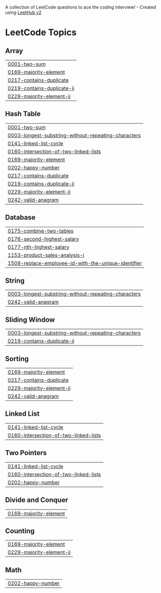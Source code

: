 A collection of LeetCode questions to ace the coding interview! - Created using [LeetHub v2](https://github.com/arunbhardwaj/LeetHub-2.0)
<!---LeetCode Topics Start-->
# LeetCode Topics
## Array
|  |
| ------- |
| [0001-two-sum](https://github.com/nrzawar/leetcode/tree/master/0001-two-sum) |
| [0169-majority-element](https://github.com/nrzawar/leetcode/tree/master/0169-majority-element) |
| [0217-contains-duplicate](https://github.com/nrzawar/leetcode/tree/master/0217-contains-duplicate) |
| [0219-contains-duplicate-ii](https://github.com/nrzawar/leetcode/tree/master/0219-contains-duplicate-ii) |
| [0229-majority-element-ii](https://github.com/nrzawar/leetcode/tree/master/0229-majority-element-ii) |
## Hash Table
|  |
| ------- |
| [0001-two-sum](https://github.com/nrzawar/leetcode/tree/master/0001-two-sum) |
| [0003-longest-substring-without-repeating-characters](https://github.com/nrzawar/leetcode/tree/master/0003-longest-substring-without-repeating-characters) |
| [0141-linked-list-cycle](https://github.com/nrzawar/leetcode/tree/master/0141-linked-list-cycle) |
| [0160-intersection-of-two-linked-lists](https://github.com/nrzawar/leetcode/tree/master/0160-intersection-of-two-linked-lists) |
| [0169-majority-element](https://github.com/nrzawar/leetcode/tree/master/0169-majority-element) |
| [0202-happy-number](https://github.com/nrzawar/leetcode/tree/master/0202-happy-number) |
| [0217-contains-duplicate](https://github.com/nrzawar/leetcode/tree/master/0217-contains-duplicate) |
| [0219-contains-duplicate-ii](https://github.com/nrzawar/leetcode/tree/master/0219-contains-duplicate-ii) |
| [0229-majority-element-ii](https://github.com/nrzawar/leetcode/tree/master/0229-majority-element-ii) |
| [0242-valid-anagram](https://github.com/nrzawar/leetcode/tree/master/0242-valid-anagram) |
## Database
|  |
| ------- |
| [0175-combine-two-tables](https://github.com/nrzawar/leetcode/tree/master/0175-combine-two-tables) |
| [0176-second-highest-salary](https://github.com/nrzawar/leetcode/tree/master/0176-second-highest-salary) |
| [0177-nth-highest-salary](https://github.com/nrzawar/leetcode/tree/master/0177-nth-highest-salary) |
| [1153-product-sales-analysis-i](https://github.com/nrzawar/leetcode/tree/master/1153-product-sales-analysis-i) |
| [1509-replace-employee-id-with-the-unique-identifier](https://github.com/nrzawar/leetcode/tree/master/1509-replace-employee-id-with-the-unique-identifier) |
## String
|  |
| ------- |
| [0003-longest-substring-without-repeating-characters](https://github.com/nrzawar/leetcode/tree/master/0003-longest-substring-without-repeating-characters) |
| [0242-valid-anagram](https://github.com/nrzawar/leetcode/tree/master/0242-valid-anagram) |
## Sliding Window
|  |
| ------- |
| [0003-longest-substring-without-repeating-characters](https://github.com/nrzawar/leetcode/tree/master/0003-longest-substring-without-repeating-characters) |
| [0219-contains-duplicate-ii](https://github.com/nrzawar/leetcode/tree/master/0219-contains-duplicate-ii) |
## Sorting
|  |
| ------- |
| [0169-majority-element](https://github.com/nrzawar/leetcode/tree/master/0169-majority-element) |
| [0217-contains-duplicate](https://github.com/nrzawar/leetcode/tree/master/0217-contains-duplicate) |
| [0229-majority-element-ii](https://github.com/nrzawar/leetcode/tree/master/0229-majority-element-ii) |
| [0242-valid-anagram](https://github.com/nrzawar/leetcode/tree/master/0242-valid-anagram) |
## Linked List
|  |
| ------- |
| [0141-linked-list-cycle](https://github.com/nrzawar/leetcode/tree/master/0141-linked-list-cycle) |
| [0160-intersection-of-two-linked-lists](https://github.com/nrzawar/leetcode/tree/master/0160-intersection-of-two-linked-lists) |
## Two Pointers
|  |
| ------- |
| [0141-linked-list-cycle](https://github.com/nrzawar/leetcode/tree/master/0141-linked-list-cycle) |
| [0160-intersection-of-two-linked-lists](https://github.com/nrzawar/leetcode/tree/master/0160-intersection-of-two-linked-lists) |
| [0202-happy-number](https://github.com/nrzawar/leetcode/tree/master/0202-happy-number) |
## Divide and Conquer
|  |
| ------- |
| [0169-majority-element](https://github.com/nrzawar/leetcode/tree/master/0169-majority-element) |
## Counting
|  |
| ------- |
| [0169-majority-element](https://github.com/nrzawar/leetcode/tree/master/0169-majority-element) |
| [0229-majority-element-ii](https://github.com/nrzawar/leetcode/tree/master/0229-majority-element-ii) |
## Math
|  |
| ------- |
| [0202-happy-number](https://github.com/nrzawar/leetcode/tree/master/0202-happy-number) |
<!---LeetCode Topics End-->